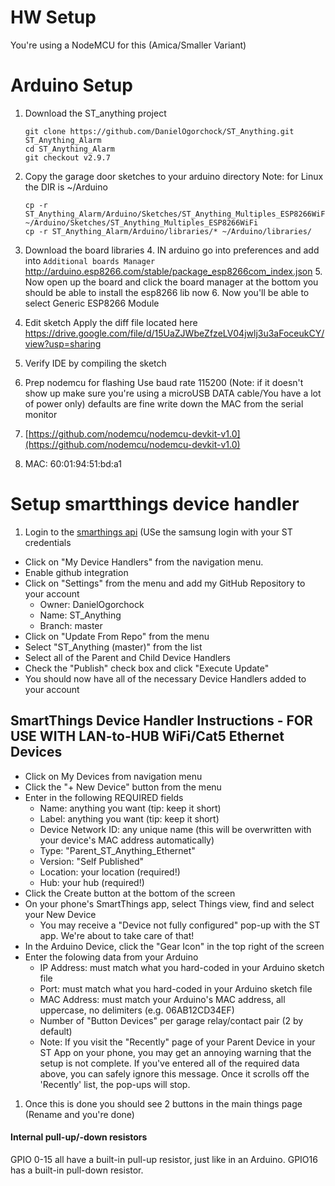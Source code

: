 
# HW Setup
You're using a NodeMCU for this (Amica/Smaller Variant)

# Arduino Setup

1.  Download the ST_anything project
    
    ```
    git clone https://github.com/DanielOgorchock/ST_Anything.git ST_Anything_Alarm
    cd ST_Anything_Alarm
    git checkout v2.9.7
    ```
2. Copy the garage door sketches to your arduino directory
  Note: for Linux the DIR is ~/Arduino

   ```
   cp -r ST_Anything_Alarm/Arduino/Sketches/ST_Anything_Multiples_ESP8266WiFi/ ~/Arduino/Sketches/ST_Anything_Multiples_ESP8266WiFi
   cp -r ST_Anything_Alarm/Arduino/libraries/* ~/Arduino/libraries/
   ```

3. Download the board libraries
	4. IN arduino go into preferences and add into `Additional boards Manager`
        http://arduino.esp8266.com/stable/package_esp8266com_index.json
	5. Now open up the board and click the board manager at the bottom you should be able to install the esp8266 lib now
	6. Now you'll be able to select Generic ESP8266 Module
4. Edit sketch
  Apply the diff file located here
  https://drive.google.com/file/d/15UaZJWbeZfzeLV04jwlj3u3aFoceukCY/view?usp=sharing
6. Verify IDE by compiling the sketch

7. Prep nodemcu for flashing
Use baud rate 115200 (Note: if it doesn't show up make sure you're using a microUSB DATA cable/You have a lot of power only)
defaults are fine
write down the MAC from the serial monitor
8. [https://github.com/nodemcu/nodemcu-devkit-v1.0](https://github.com/nodemcu/nodemcu-devkit-v1.0)
9. MAC: 60:01:94:51:bd:a1

# Setup smartthings device handler
1.  Login to the  [smarthings api](https://graph.api.smartthings.com/login/auth) (USe the samsung login with your ST credentials
-   Click on "My Device Handlers" from the navigation menu.
-  Enable github integration
-   Click on "Settings" from the menu and add my GitHub Repository to your account
    -   Owner: DanielOgorchock
    -   Name: ST_Anything
    -   Branch: master
-   Click on "Update From Repo" from the menu
-   Select "ST_Anything (master)" from the list
-   Select all of the Parent and Child Device Handlers
-   Check the "Publish" check box and click "Execute Update"
-   You should now have all of the necessary Device Handlers added to your account
## SmartThings Device Handler Instructions - FOR USE WITH LAN-to-HUB WiFi/Cat5 Ethernet Devices

-   Click on My Devices from navigation menu
-   Click the "+ New Device" button from the menu
-   Enter in the following REQUIRED fields
    -   Name: anything you want (tip: keep it short)
    -   Label: anything you want (tip: keep it short)
    -   Device Network ID: any unique name (this will be overwritten with your device's MAC address automatically)
    -   Type: "Parent_ST_Anything_Ethernet"
    -   Version: "Self Published"
    -   Location: your location (required!)
    -   Hub: your hub (required!)
-   Click the Create button at the bottom of the screen
-   On your phone's SmartThings app, select Things view, find and select your New Device
    -   You may receive a "Device not fully configured" pop-up with the ST app. We're about to take care of that!
-   In the Arduino Device, click the "Gear Icon" in the top right of the screen
-   Enter the folowing data from your Arduino
    -   IP Address: must match what you hard-coded in your Arduino sketch file
    -   Port: must match what you hard-coded in your Arduino sketch file
    -   MAC Address: must match your Arduino's MAC address, all uppercase, no delimiters (e.g. 06AB12CD34EF)
    -   Number of  "Button Devices" per garage relay/contact pair (2 by default)
    -  Note: If you visit the "Recently" page of your Parent Device in your ST App on your phone, you may get an annoying warning that the setup is not complete. If you've entered all of the required data above, you can safely ignore this message. Once it scrolls off the 'Recently' list, the pop-ups will stop.

1.  Once this is done you should see 2 buttons in the main things page (Rename and you're done)
#### Internal pull-up/-down resistors
GPIO 0-15 all have a built-in pull-up resistor, just like in an Arduino. GPIO16 has a built-in pull-down resistor.

<!--stackedit_data:
eyJoaXN0b3J5IjpbLTEzMDExMDc0OTUsODAzMTEzMzQ3LC05OD
Y3MjUyNV19
-->